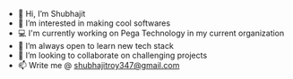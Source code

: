 - 👋 Hi, I’m Shubhajit
- 👀 I’m interested in making cool softwares
- 💻 I'm currently working on Pega Technology in my current organization
- 🌱 I’m always open to learn new tech stack
- 💞️ I’m looking to collaborate on challenging projects
- 📫 Write me @ shubhajitroy347@gmail.com

<!---
Shubhajit1997/Shubhajit1997 is a ✨ special ✨ repository because its `README.md` (this file) appears on your GitHub profile.
You can click the Preview link to take a look at your changes.
--->
